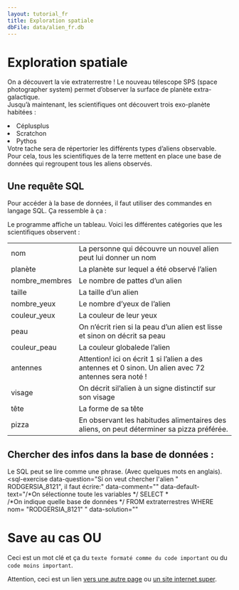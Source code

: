 ```yaml
---
layout: tutorial_fr
title: Exploration spatiale
dbFile: data/alien_fr.db
---
```


# Exploration spatiale

On a découvert la vie extraterrestre ! Le nouveau télescope SPS (space photographer system) permet d’observer la surface de planète extra-galactique.
<br>Jusqu’à maintenant, les scientifiques ont découvert trois exo-planète habitées : 
<li>Céplusplus</li>
<li>Scratchon</li>
<li>Pythos</li>
Votre tache sera de répertorier les différents types d’aliens observable. Pour cela, tous les scientifiques de la terre mettent en place une base de données qui regroupent tous les aliens observés.

<a name="base"></a>

## Une requête SQL
Pour accéder à la base de données, il faut utiliser des commandes en langage SQL. Ça ressemble à ça :
<sql-exercise
  data-question="Du code SQL"
  data-comment="Appuie sur Run pour voir ce qui se passe."
  data-default-text="SELECT *
  FROM extraterrestres
  LIMITE 10">
  </sql-exercise>
  
Le programme affiche un tableau. Voici les différentes catégories que les scientifiques observent :

<table>
 <tr>
  <td>nom</td>
  <td>La personne qui
  découvre un nouvel alien peut lui donner un nom</td>
 </tr>
 <tr>
  <td >planète</td>
  <td>La planète sur lequel a été observé l’alien</td>
 </tr>
 <tr>
  <td>nombre_membres</td>
  <td>Le nombre de pattes d’un alien</td>
 </tr>
 <tr>
  <td>taille</td>
  <td>La taille d’un  alien</td>
 </tr>
 <tr>
   <td>nombre_yeux</td>
  <td>Le nombre d’yeux de l’alien</td>
 </tr>
 <tr>
  <td>couleur_yeux</td>
  <td>La couleur de leur yeux</td>
 </tr>
 <tr>
  <td>peau</td>
  <td>On n’écrit rien si la peau d’un alien est lisse et sinon on décrit sa peau</td>
 </tr>
<tr>
<td>couleur_peau</td>
  <td>La couleur globalede l’alien </td>
 </tr>
 <tr >
  <td>antennes</td>
  <td>Attention! ici on écrit 1 si l’alien a des antennes et 0 sinon. Un alien avec 72 antennes sera noté !</td>
 </tr>
 <tr >
  <td >visage</td>
  <td >On décrit sil’alien à un signe distinctif sur son visage </td>
 </tr>
 <tr>
  <td > tête</td>
  <td >La forme de sa tête</td>
 </tr>
 <tr>
  <td> pizza </td>
  <td> En observant les habitudes alimentaires des aliens, on peut déterminer sa pizza préférée.</td>
 </tr>
</table>

## Chercher des infos dans la base de données :
Le SQL peut se lire comme une phrase. (Avec quelques mots en anglais). 
<sql-exercise
  data-question="Si on veut chercher l'alien " RODGERSIA_8121", il faut écrire:"
  data-comment=""
  data-default-text="/*On sélectionne toute les variables */ 
                      SELECT *  
                      /*On indique quelle base de données */ 
                      FROM extraterrestres
                      WHERE nom= "RODGERSIA_8121"
                      "
 data-solution=""
></sql-exercise>



# Save au cas OU

Ceci est un <span class="keyword">mot clé</span> et ça du <code class=keyword>texte formaté comme du code important</code> ou du <code>code moins important</code>.

<sql-exercise
  data-question="Titre du bloc SQL"
  data-comment="Commentaire"
  data-default-text="texte par défault dans le champs de texte à remplir"></sql-exercise>

<sql-exercise
  data-question="On peut aussi mettre une solution et afficher du texte si l'exercice est réussi"
  data-comment="Si "
  data-default-text = "/* Ceci est un commentaire. */
  Quelle est la vraie vérité?"
  data-solution="C'est la vérité vraie"
success-message="Bravo"
failure-message="Pas bravo"></sql-exercise>

<div class="warning">
Attention, ceci est un lien <a href="commandes_sql.html">vers une autre page</a> ou <a href="https://theuselessweb.com/">un site internet super</a>.
</div>

<input-feedback 
data-title="Exercice sous forme de texte"
data-solution="la solution"
success-message="Bravo"
failure-message="NUL"></input-feedback>

